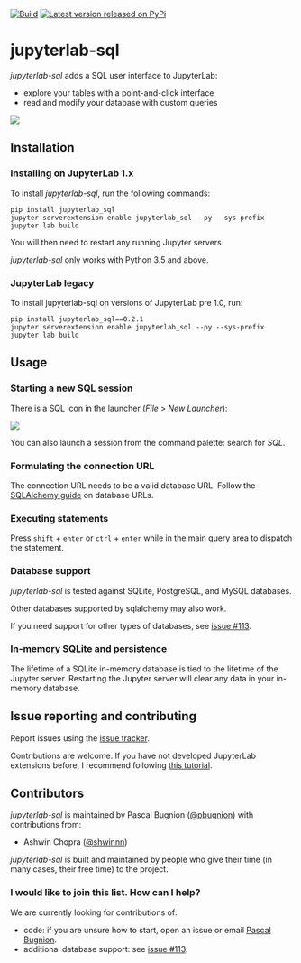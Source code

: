[![Build](https://img.shields.io/github/workflow/status/pbugnion/jupyterlab-sql/Tests/master)](https://github.com/pbugnion/jupyterlab-sql/actions)
[![Latest version released on PyPi](https://img.shields.io/pypi/v/jupyterlab-sql.svg?style=flat-square&label=version)](https://pypi.python.org/pypi/jupyterlab-sql)

# jupyterlab-sql

*jupyterlab-sql* adds a SQL user interface to JupyterLab:

- explore your tables with a point-and-click interface
- read and modify your database with custom queries

![](./readme-images/intro.gif)


## Installation

### Installing on JupyterLab 1.x

To install *jupyterlab-sql*, run the following commands:

```
pip install jupyterlab_sql
jupyter serverextension enable jupyterlab_sql --py --sys-prefix
jupyter lab build
```

You will then need to restart any running Jupyter servers.

*jupyterlab-sql* only works with Python 3.5 and above.

### JupyterLab legacy

To install jupyterlab-sql on versions of JupyterLab pre 1.0, run:

```
pip install jupyterlab_sql==0.2.1
jupyter serverextension enable jupyterlab_sql --py --sys-prefix
jupyter lab build
```

## Usage

### Starting a new SQL session

There is a SQL icon in the launcher (*File* > *New Launcher*):

![](./readme-images/launcher.png)

You can also launch a session from the command palette: search for *SQL*.

### Formulating the connection URL

The connection URL needs to be a valid database URL. Follow the
[SQLAlchemy guide](https://docs.sqlalchemy.org/en/latest/core/engines.html#database-urls)
on database URLs.

### Executing statements

Press `shift` + `enter` or `ctrl` + `enter` while in the main query
area to dispatch the statement.

### Database support

*jupyterlab-sql* is tested against SQLite,
PostgreSQL, and MySQL databases.

Other databases supported by sqlalchemy may also work.

If you need support for other types of databases, see [issue
#113](https://github.com/pbugnion/jupyterlab-sql/issues/113).

### In-memory SQLite and persistence

The lifetime of a SQLite in-memory database is tied to the lifetime
of the Jupyter server. Restarting the Jupyter server will clear any
data in your in-memory database.

## Issue reporting and contributing

Report issues using the [issue
tracker](https://github.com/pbugnion/jupyterlab-sql/issues).

Contributions are welcome. If you have not developed JupyterLab
extensions before, I recommend following [this
tutorial](https://jupyterlab.readthedocs.io/en/stable/developer/xkcd_extension_tutorial.html).

## Contributors

*jupyterlab-sql* is maintained by Pascal Bugnion ([@pbugnion](https://github.com/pbugnion)) with
 contributions from:

- Ashwin Chopra ([@shwinnn](https://github.com/shwinnn))

*jupyterlab-sql* is built and maintained by people who give their time (in many cases, their free time) to the project.

### I would like to join this list. How can I help?

We are currently looking for contributions of:

- code: if you are unsure how to start, open an issue or email [Pascal Bugnion](https://pascalbugnion.net/contact.html).
- additional database support: see [issue #113](https://github.com/pbugnion/jupyterlab-sql/issues/113).
